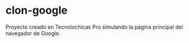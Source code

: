 # clon-google
Proyecto creado en Tecnolochicas Pro simulando la página principal del navegador de Google.
